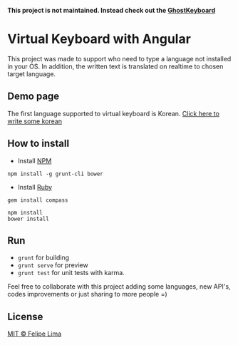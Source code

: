 **This project is not maintained. Instead check out the [GhostKeyboard](https://github.com/fill-lima/ghost-keyboard)**

# Virtual Keyboard with Angular
This project was made to support who need to type a language not installed in your OS. 
In addition, the written text is translated on realtime to chosen target language.

## Demo page
The first language supported to virtual keyboard is Korean.
[Click here to write some korean](http://limabrko.github.io/virtual-keyboard-with-angular)

## How to install

- Install [NPM](https://docs.npmjs.com/cli/install)
```
npm install -g grunt-cli bower
```

- Install [Ruby](http://rubyinstaller.org/downloads/)
```
gem install compass
```

```
npm install
bower install
```

## Run
* `grunt` for building
* `grunt serve` for preview
* `grunt test` for unit tests with karma.

Feel free to collaborate with this project adding some languages, new API's, codes improvements or just sharing to more people =)

## License
[MIT © Felipe Lima](./LICENSE)
